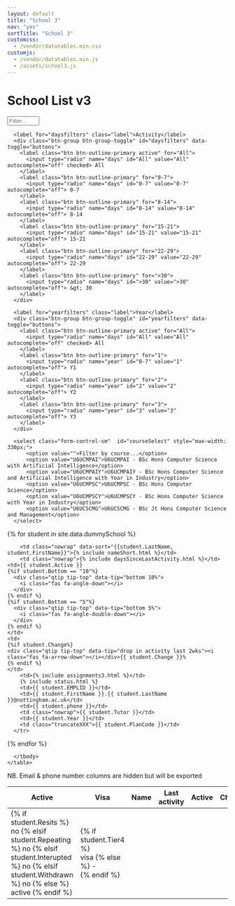 ```yaml
---
layout: default
title: "School 3"
nav: "yes"
sortTitle: "School 3"
customcss:
  - /vendor/datatables.min.css
customjs:
  - /vendor/datatables.min.js
  - /assets/school3.js
---
```


<style>
/* temp overide */
/* Yellow-eyed penguin & opaque uon blue */
.flagBarX    {background: #fff; width: 100%; color: black; padding: 2px 4px;}
.warnBarX    {background: #fff; width: 100%; padding: 2px 4px;}
.okBarX      {background: #fff; padding: 2px 4px;}

</style>

<div class="container main">
  <h1>School List v3</h1>

  <form class="form-inline">
      <!--<label for="Filter"></label>-->
      <input type="text" class="form-control" id="Filter" size="6" placeholder="Filter...">

      <label for="daysfilters" class="label">Activity</label>
      <div class="btn-group btn-group-toggle" id="daysfilters" data-toggle="buttons">
        <label class="btn btn-outline-primary active" for="All">
          <input type="radio" name="days" id="All" value="All" autocomplete="off" checked> All
        </label>
        <label class="btn btn-outline-primary" for="0-7">
          <input type="radio" name="days" id="0-7" value="0-7" autocomplete="off"> 0-7
        </label>
        <label class="btn btn-outline-primary" for="8-14">
          <input type="radio" name="days" id="8-14" value="8-14" autocomplete="off"> 8-14
        </label>
        <label class="btn btn-outline-primary" for="15-21">
          <input type="radio" name="days" id="15-21" value="15-21" autocomplete="off"> 15-21
        </label>
        <label class="btn btn-outline-primary" for="22-29">
          <input type="radio" name="days" id="22-29" value="22-29" autocomplete="off"> 22-29
        </label>
        <label class="btn btn-outline-primary" for=">30">
          <input type="radio" name="days" id=">30" value=">30" autocomplete="off"> &gt; 30
        </label>
      </div>

      <label for="yearfilters" class="label">Year</label>
      <div class="btn-group btn-group-toggle" id="yearfilters" data-toggle="buttons">
        <label class="btn btn-outline-primary active" for="All">
          <input type="radio" name="days" id="All" value="All" autocomplete="off" checked> All
        </label>
        <label class="btn btn-outline-primary" for="1">
          <input type="radio" name="year" id="0-7" value="1" autocomplete="off"> Y1
        </label>
        <label class="btn btn-outline-primary" for="2">
          <input type="radio" name="year" id="2" value="2" autocomplete="off"> Y2
        </label>
        <label class="btn btn-outline-primary" for="3">
          <input type="radio" name="year" id="3" value="3" autocomplete="off"> Y3
        </label>
      </div>

      <select class="form-control-sm"  id="courseSelect" style="max-width: 330px;">
          <option value="">Filter by course...</option>
          <option value="U6UCMPAI">U6UCMPAI - BSc Hons Computer Science with Artificial Intelligence</option>
          <option value="U6UCMPAIY">U6UCMPAIY - BSc Hons Computer Science and Artificial Intelligence with Year in Industry</option>
          <option value="U6UCMPSC">U6UCMPSC - BSc Hons Computer Science</option>
          <option value="U6UCMPSCY">U6UCMPSCY - BSc Hons Computer Science with Year in Industry</option>
          <option value="U6UCSCMG">U6UCSCMG - BSc Jt Hons Computer Science and Management</option>  
      </select>
<!--      
      <div class="custom-control custom-switch">
        <input type="checkbox" class="custom-control-input" id="ActiveToggle" checked>
        <label class="custom-control-label" for="ActiveToggle">Active</label>
      </div>
-->
  </form>






  <table class="table table-hover table-sm" id="DataTable" >
    <thead class="thead-dark">
      <tr>
      <!-- first 2 are hidden; just for filters -->
       <th scope="col">Active</th>
       <th scope="col">Visa</th>
        <th scope="col">Name</th>
        <th scope="col" class="nowrap">Last activity</th>
    <th scope="col">Active</th>   
    <th scope="col">Change</th>
        <th scope="col">Late</th>
        <th scope="col">Flags</th>  
        <th scope="col">EMPLID</th>
        <th scope="col">email</th>
        <th scope="col">phone</th>
        <th scope="col">Tutor</th>
        <th scope="col">Yr</th>
        <th scope="col">Programme</th>
      </tr>
    </thead>
    <tbody>

{% for student in site.data.dummySchool %}
      <tr>
        <!-- hidden col for filters: active -->
        <td>
            {% if student.Resits %}
              no
            {% elsif student.Repeating %}
              no
            {% elsif student.Interupted %}
              no
            {% elsif student.Withdrawn %}
              no
            {% else %}
              active
            {% endif %}
        </td>
        <!-- hidden col for filters: visa -->
        <td>
            {% if student.Tier4 %}     
                visa
            {% else %}
                -               
            {% endif %}
        </td>         

        <td class="nowrap" data-sort="{{student.LastName, student.FirstName}}">{% include nameShort.html %}</td>
        <td class="nowrap">{% include daysSinceLastActivity.html %}</td>
    <td>{{ student.Active }}
    {%if student.Bottom == "10"%}
      <div class="qtip tip-top" data-tip="bottom 10%">
        <i class="fas fa-angle-down"></i>
      </div>
    {% endif %}
    {%if student.Bottom == "5"%}
      <div class="qtip tip-top" data-tip="bottom 5%">
        <i class="fas fa-angle-double-down"></i>
      </div>
    {% endif %}
    </td>
    <td>
    {%if student.Change%}
    <div class="qtip tip-top" data-tip="drop in activity last 2wks"><i class="fas fa-arrow-down"></i></div>{{ student.Change }}%
    {% endif %}
    </td>    
        <td>{% include assignments3.html %}</td>
        {% include status.html %}
        <td>{{ student.EMPLID }}</td>
        <td>{{ student.FirstName }}.{{ student.LastName }}@nottingham.ac.uk</td>
        <td>{{ student.phone }}</td>
        <td class="nowrap">{{ student.Tutor }}</td>
        <td>{{ student.Year }}</td>
        <td class="truncateXXX">{{ student.PlanCode }}</td>
      </tr>
{% endfor %}

      </tbody>
    </table>



<p class="foot">NB. Email & phone number columns are hidden but will be exported</p>

</div>

